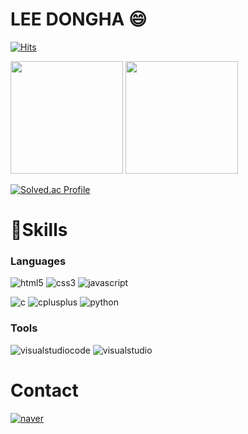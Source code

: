 # LEE DONGHA 😄

[![Hits](https://hits.seeyoufarm.com/api/count/incr/badge.svg?url=https%3A%2F%2Fgithub.com%2Fmovingsummer&count_bg=%23F48F8F&title_bg=%23EC7574&icon=&icon_color=%23E7E7E7&title=hits&edge_flat=false)](https://hits.seeyoufarm.com)

<p>
  <img height="180em" src="https://github-readme-stats.vercel.app/api?username=movingsummer&show_icons=true&include_all_commits=true&bg_color=30,e96443,904e95&title_color=fff&text_color=fff">
  <img height="180em" src="https://github-readme-stats.vercel.app/api/top-langs/?username=movingsummer&layout=compact&bg_color=30,e96443,904e95&title_color=fff&text_color=fff">
</p>

[![Solved.ac Profile](http://mazassumnida.wtf/api/v2/generate_badge?boj=littlepieceofyou)](https://solved.ac/littlepieceyou/)

# 💪Skills
### Languages
![html5](https://img.shields.io/badge/html5-E34F26.svg?&style=for-the-badge&logo=html5&logoColor=white)
![css3](https://img.shields.io/badge/css3-1572B6.svg?&style=for-the-badge&logo=css3&logoColor=white)
![javascript](https://img.shields.io/badge/javascript-F7DF1E.svg?&style=for-the-badge&logo=javascript&logoColor=white)

![c](https://img.shields.io/badge/c-A8B9CC.svg?&style=for-the-badge&logo=c&logoColor=white)
![cplusplus](https://img.shields.io/badge/cplusplus-00599C.svg?&style=for-the-badge&logo=cplusplus&logoColor=white)
![python](https://img.shields.io/badge/python-3776AB.svg?&style=for-the-badge&logo=python&logoColor=white)

### Tools
![visualstudiocode](https://img.shields.io/badge/Visual%20Studio%20Code-007ACC.svg?&style=for-the-badge&logo=Visual%20Studio%20Code&logoColor=white)
![visualstudio](https://img.shields.io/badge/Visual%20Studio-5C2D91.svg?&style=for-the-badge&logo=Visual%20Studio&logoColor=white)

# Contact
[![naver](http://img.shields.io/badge/-Blog-white?style=flat-square&logo=naver&link=https://blog.naver.com/littlepieceofyou/)](https://blog.naver.com/littlepieceofyou/)
